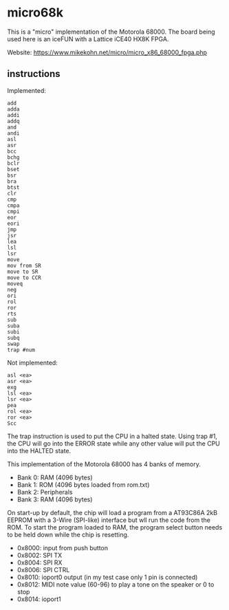 micro68k
========

This is a "micro" implementation of the Motorola 68000. The
board being used here is an iceFUN with a Lattice iCE40 HX8K FPGA.

Website:
https://www.mikekohn.net/micro/micro_x86_68000_fpga.php

instructions
------------
Implemented:

    add
    adda
    addi
    addq
    and
    andi
    asl
    asr
    bcc
    bchg
    bclr
    bset
    bsr
    bra
    btst
    clr
    cmp
    cmpa
    cmpi
    eor
    eori
    jmp
    jsr
    lea
    lsl
    lsr
    move
    mov from SR
    move to SR
    move to CCR
    moveq
    neg
    ori
    rol
    ror
    rts
    sub
    suba
    subi
    subq
    swap
    trap #num

Not implemented:

    asl <ea>
    asr <ea>
    exg
    lsl <ea>
    lsr <ea>
    pea
    rol <ea>
    ror <ea>
    Scc

The trap instruction is used to put the CPU in a halted state. Using
trap #1, the CPU will go into the ERROR state while any other value
will put the CPU into the HALTED state.

This implementation of the Motorola 68000 has 4 banks of memory.

* Bank 0: RAM (4096 bytes)
* Bank 1: ROM (4096 bytes loaded from rom.txt)
* Bank 2: Peripherals
* Bank 3: RAM (4096 bytes)

On start-up by default, the chip will load a program from a AT93C86A
2kB EEPROM with a 3-Wire (SPI-like) interface but wll run the code
from the ROM. To start the program loaded to RAM, the program select
button needs to be held down while the chip is resetting.

* 0x8000: input from push button
* 0x8002: SPI TX
* 0x8004: SPI RX
* 0x8006: SPI CTRL
* 0x8010: ioport0 output (in my test case only 1 pin is connected)
* 0x8012: MIDI note value (60-96) to play a tone on the speaker or 0 to stop
* 0x8014: ioport1

